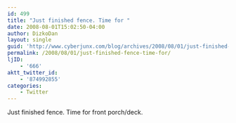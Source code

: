 ```yaml
---
id: 499
title: "Just finished fence. Time for "
date: 2008-08-01T15:02:50-04:00
author: DizkoDan
layout: single
guid: 'http://www.cyberjunx.com/blog/archives/2008/08/01/just-finished-fence-time-for/'
permalink: /2008/08/01/just-finished-fence-time-for/
ljID:
    - '666'
aktt_twitter_id:
    - '874992855'
categories:
    - Twitter
---
```


Just finished fence. Time for front porch/deck.